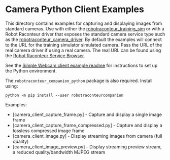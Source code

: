 # Camera Python Client Examples

This directory contains examples for capturing and displaying images from standard cameras.
Use with either the [robotraconteur_training_sim](https://github.com/robotraconteur-contrib/robotraconteur_training_sim)
or with a Robot Raconteur driver that exposes the standard camera service type such as the
[robotraconteur_camera_driver](https://github.com/robotraconteur-contrib/robotraconteur_camera_driver).
By default the examples will connect to the URL for the training
simulator simulated camera. Pass the URL of the real camera driver if using a real camera.
The real URL can be found using the
[Robot Raconteur Service Browser](https://github.com/robotraconteur/RobotRaconteur_ServiceBrowser).

See the [Simple Webcam client example readme](../../../simple_webcam/python/client/README.md)
for instructions to set up the Python environment.

The `robotraconteur_companion_python` package is also required. Install using:

```
python -m pip install --user robotraconteurcompanion
```

Examples:

- [camera_client_capture_frame.py] - Capture and display a single image frame
- [camera_client_capture_frame_compressed.py] - Capture and display a lossless compressed image frame
- [camera_client_image.py] - Display streaming images from camera (full quality)
- [camera_client_image_preview.py] - Display streaming preview stream, a reduced quality/bandwidth MJPEG stream
